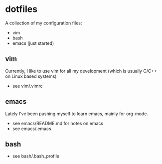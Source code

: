 # dotfiles
A collection of my configuration files:
* vim
* bash 
* emacs (just started)

## vim
Currently, I like to use vim for all my development (which is usually C/C++ on Linux based systems)
* see vim/.vimrc 

## emacs
Lately I've been pushing myself to learn emacs, mainly for org-mode. 
* see emacs/README.md for notes on emacs
* see emacs/.emacs

## bash
* see bash/.bash_profile

